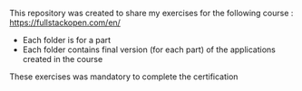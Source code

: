 This repository was created to share my exercises for the following course : https://fullstackopen.com/en/
- Each folder is for a part
- Each folder contains final version (for each part) of the applications created in the course

These exercises was mandatory to complete the certification
